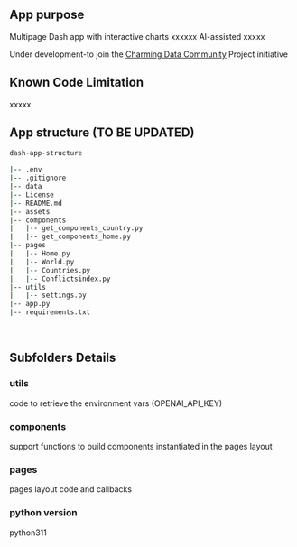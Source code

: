 ## App purpose
Multipage Dash app with interactive charts xxxxxx AI-assisted xxxxx <br>

Under development-to join the [Charming Data Community](https://charming-data.circle.so/c/ai-python-projects/august-project-ai-sentiment-analysis-of-videos) Project initiative <br>

## Known Code Limitation
xxxxx <br>

## App structure (TO BE UPDATED)

```bash
dash-app-structure

|-- .env
|-- .gitignore
|-- data
|-- License
|-- README.md
|-- assets  
|-- components
|   |-- get_components_country.py
|   |-- get_components_home.py
|-- pages
|   |-- Home.py
|   |-- World.py
|   |-- Countries.py
|   |-- Conflictsindex.py
|-- utils
|   |-- settings.py
|-- app.py
|-- requirements.txt

```

<br>

## Subfolders Details
### utils
code to retrieve the environment vars (OPENAI_API_KEY)
### components
support functions to build components instantiated in the pages layout
### pages
pages layout code and callbacks
### python version
python311
